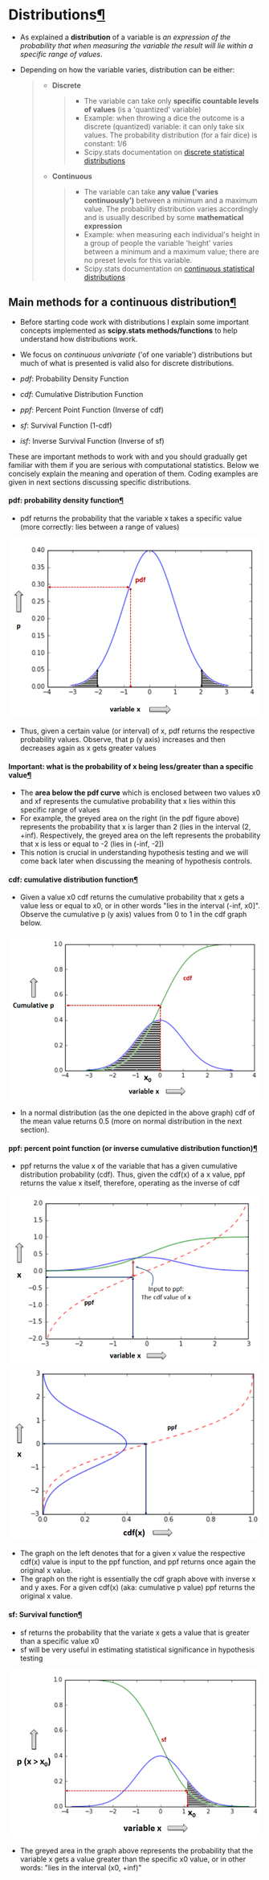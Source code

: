 Distributions[¶](#Distributions)
================================

* As explained a **distribution** of a variable is _an expression of the probability that when measuring the variable the result will lie within a specific range of values_.
* Depending on how the variable varies, distribution can be either:
    
    > * **Discrete**
    >     
    >     > * The variable can take only **specific countable levels of values** (is a 'quantized' variable)
    >     > * Example: when throwing a dice the outcome is a discrete (quantized) variable: it can only take six values. The probability distribution (for a fair dice) is constant: 1/6
    >     > * Scipy.stats documentation on [discrete statistical distributions](http://docs.scipy.org/doc/scipy/reference/tutorial/stats/discrete.html#discrete-statistical-distributions)
    >     
    > * **Continuous**
    >     
    >     > * The variable can take **any value ('varies continuously')** between a minimum and a maximum value. The probability distribution varies accordingly and is usually described by some **mathematical expression**
    >     > * Example: when measuring each individual's height in a group of people the variable 'height' varies between a minimum and a maximum value; there are no preset levels for this variable.
    >     > * Scipy.stats documentation on [continuous statistical distributions](http://docs.scipy.org/doc/scipy/reference/tutorial/stats/continuous.html#continuous-statistical-distributions)
    >     
    

Main methods for a continuous distribution[¶](#Main-methods-for-a-continuous-distribution)
------------------------------------------------------------------------------------------

* Before starting code work with distributions I explain some important concepts implemented as **scipy.stats methods/functions** to help understand how distributions work.
* We focus on _continuous univariate_ ('of one variable') distributions but much of what is presented is valid also for discrete distributions.

* _pdf_: Probability Density Function
* _cdf_: Cumulative Distribution Function
* _ppf_: Percent Point Function (Inverse of cdf)
* _sf_: Survival Function (1-cdf)
* _isf_: Inverse Survival Function (Inverse of sf)

These are important methods to work with and you should gradually get familiar with them if you are serious with computational statistics. Below we concisely explain the meaning and operation of them. Coding examples are given in next sections discussing specific distributions.

#### pdf: probability density function[¶](#pdf:-probability-density-function)

* pdf returns the probability that the variable x takes a specific value (more correctly: lies between a range of values)

![](images/pdf.png)

* Thus, given a certain value (or interval) of x, pdf returns the respective probability values. Observe, that p (y axis) increases and then decreases again as x gets greater values

#### Important: what is the probability of x being less/greater than a specific value[¶](#Important:-what-is-the-probability-of-x-being-less/greater-than-a-specific-value)

* The **area below the pdf curve** which is enclosed between two values x0 and xf represents the cumulative probability that x lies within this specific range of values
* For example, the greyed area on the right (in the pdf figure above) represents the probability that x is larger than 2 (lies in the interval (2, +inf). Respectively, the greyed area on the left represents the probability that x is less or equal to -2 (lies in (-inf, -2\])
* This notion is crucial in understanding hypothesis testing and we will come back later when discussing the meaning of hypothesis controls.

#### cdf: cumulative distribution function[¶](#cdf:-cumulative-distribution-function)

* Given a value x0 cdf returns the cumulative probability that x gets a value less or equal to x0, or in other words "lies in the interval (-inf, x0\]". Observe the cumulative p (y axis) values from 0 to 1 in the cdf graph below.

![](images/cdf.png)

* In a normal distribution (as the one depicted in the above graph) cdf of the mean value returns 0.5 (more on normal distribution in the next section).

#### ppf: percent point function (or inverse cumulative distribution function)[¶](#ppf:-percent-point-function-(or-inverse-cumulative-distribution-function))

* ppf returns the value x of the variable that has a given cumulative distribution probability (cdf). Thus, given the cdf(x) of a x value, ppf returns the value x itself, therefore, operating as the inverse of cdf

![](images/ppf1.png) ![](images/ppf2.png)

* The graph on the left denotes that for a given x value the respective cdf(x) value is input to the ppf function, and ppf returns once again the original x value.
* The graph on the right is essentially the cdf graph above with inverse x and y axes. For a given cdf(x) (aka: cumulative p value) ppf returns the original x value.

#### sf: Survival function[¶](#sf:-Survival-function)

* sf returns the probability that the variate x gets a value that is greater than a specific value x0
* sf will be very useful in estimating statistical significance in hypothesis testing

![](images/sf.png)

* The greyed area in the graph above represents the probability that the variable x gets a value greater than the specific x0 value, or in other words: "lies in the interval (x0, +inf)"
